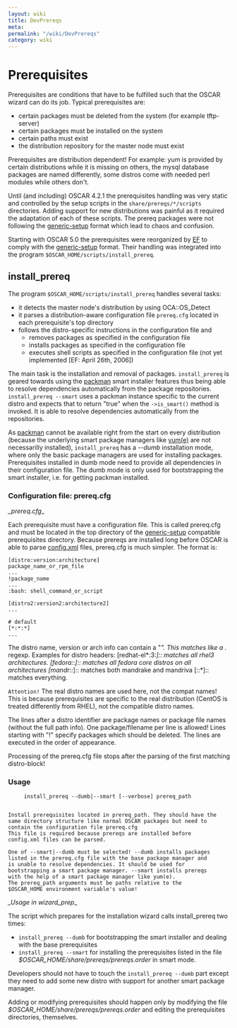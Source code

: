 ```yaml
---
layout: wiki
title: DevPrereqs
meta: 
permalink: "/wiki/DevPrereqs"
category: wiki
---
```

<!-- Name: DevPrereqs -->
<!-- Version: 1 -->
<!-- Author: efocht -->

# Prerequisites

Prerequisites are conditions that have to be fulfilled such that the OSCAR wizard can do its job. Typical prerequisites are:
 * certain packages must be deleted from the system (for example tftp-server)
 * certain packages must be installed on the system
 * certain paths must exist
 * the distribution repository for the master node must exist

Prerequisites are distribution dependent! For example: yum is provided by certain distributions while it is missing on others, the mysql database packages are named differently, some distros come with needed perl modules while others don't.

Until (and including) OSCAR 4.2.1 the prerequisites handling was very static and controlled by the setup scripts in the `share/prereqs/*/scripts` directories. Adding support for new distributions was painful as it required the adaptation of each of these scripts. The prereq packages were not following the [generic-setup](/wiki/GenericSetup/) format which lead to chaos and confusion.

Starting with OSCAR 5.0 the prerequisites were reorganized by [EF](/wiki/ErichFocht/) to comply with the [generic-setup](/wiki/GenericSetup/) format. Their handling was integrated into the program `$OSCAR_HOME/scripts/install_prereq`.

## install_prereq

The program `$OSCAR_HOME/scripts/install_prereq` handles several tasks:
 * it detects the master node's distribution by using OCA::OS_Detect
 * it parses a distribution-aware configuration file `prereq.cfg` located in each prerequisite's top directory
 * follows the distro-specific instructions in the configuration file and
   * removes packages as specified in the configuration file
   * installs packages as specified in the configuration file
   * executes shell scripts as specified in the configuration file (not yet implemented [EF: April 26th, 2006])

The main task is the installation and removal of packages. `install_prereq` is geared towards using the [packman](/wiki/DevPackman/) smart installer features thus being able to resolve dependencies automatically from the package repositories. `install_prereq --smart` uses a packman instance specific to the current distro and expects that to return "true" when the `->is_smart()` method is invoked. It is able to resolve dependencies automatically from the
repositories.

As [packman](/wiki/DevPackman/) cannot be available right from the start on every distribution (because the underlying smart package managers like [yum(e)](/wiki/DevYume/) are not necessarilly installed), `install_prereq` has a _--dumb_ installation mode, where only the basic package managers are used for installing packages. Prerequisites installed in dumb mode need to provide all dependencies in their configuration file. The dumb mode is only used for bootstrapping the smart installer, i.e. for getting packman installed.


### Configuration file: prereq.cfg

*_prereq.cfg*_

Each prerequisite must have a configuration file. This is called prereq.cfg and must be located in the top directory of the [generic-setup](/wiki/GenericSetup/) compatible prerequisites directory. Because prereqs are installed long before OSCAR is able to parse
[config.xml](/wiki/ConfigXML/) files, prereq.cfg is much simpler. The format is:


    [distro:version:architecture]
    package_name_or_rpm_file
    ...
    !package_name
    ...
    :bash: shell_command_or_script
    
    [distro2:version2:architecture2]
    ...
    
    # default
    [*:*:*]
    ...

The distro name, version or arch info can contain a "*". This matches
like a .* regexp.
Examples for distro headers:
[redhat-el*:3:*]::
  matches all rhel3 architectures.
[fedora:*:*]::
  matches all fedora core distros on all architectures
[mandr*:*:*]::
  matches both mandrake and mandriva
[*:*:*]::
  matches everything.

`Attention!` The real distro names are used here, not the compat names! This is because prerequisites are specific to the real distribution (CentOS is treated differently from RHEL), not the compatible distro names.

The lines after a distro identifier are package names or package file names
(without the full path info). One package/filename per line is allowed!
Lines starting with "!" specify packages which should be deleted. The lines
are executed in the order of appearance.

Processing of the prereq.cfg file stops after the parsing of the first
matching distro-block!


### Usage


    
         install_prereq --dumb|--smart [--verbose] prereq_path
    
    
    Install prerequisites located in prereq_path. They should have the
    same directory structure like normal OSCAR packages but need to
    contain the configuration file prereq.cfg
    This file is required because prereqs are installed before
    config.xml files can be parsed.
    
    One of --smart|--dumb must be selected! --dumb installs packages
    listed in the prereq.cfg file with the base package manager and
    is unable to resolve dependencies. It should be used for
    bootstrapping a smart package manager. --smart installs prereqs
    with the help of a smart package manager like yum(e).
    The prereq_path arguments must be paths relative to the
    $OSCAR_HOME environment variable's value!

*_Usage in wizard_prep*_

The script which prepares for the installation wizard calls install_prereq two times:
 * `install_prereq --dumb` for bootstrapping the smart installer and dealing with the base prerequisites
 * `install_prereq --smart` for installing the prerequisites listed in the file
*$OSCAR_HOME/share/prereqs/prereqs.order* in smart mode.

Developers should not have to touch the `install_prereq --dumb` part except they need to add some new distro with support for another smart package manager.

Adding or modifying prerequisites should happen only by modifying the file *$OSCAR_HOME/share/prereqs/prereqs.order* and editing the prerequisites directories, themselves.
